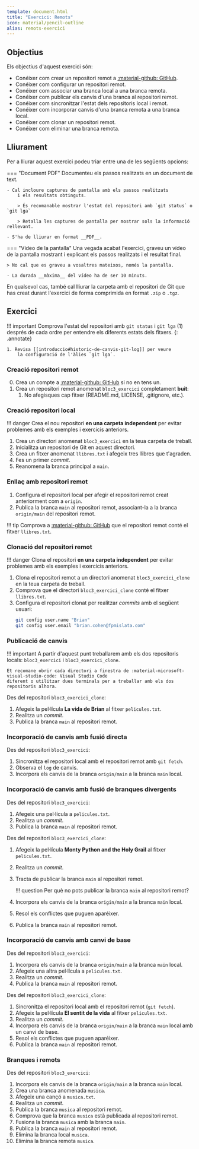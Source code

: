 ```yaml
---
template: document.html
title: "Exercici: Remots"
icon: material/pencil-outline
alias: remots-exercici
---
```


## Objectius
Els objectius d'aquest exercici són:

- Conéixer com crear un repositori remot a [:material-github: GitHub](https://github.com).
- Conéixer com configurar un repositori remot.
- Conéixer com associar una branca local a una branca remota.
- Conéixer com publicar els canvis d'una branca al repositori remot.
- Conéixer com sincronitzar l'estat dels repositoris local i remot.
- Conéixer com incorporar canvis d'una branca remota a una branca local.
- Conéixer com clonar un repositori remot.
- Conéixer com eliminar una branca remota.


## Lliurament
Per a lliurar aquest exercici podeu triar entre una de les següents opcions:

=== "Document PDF"
    Documenteu els passos realitzats en un document de text.

    - Cal incloure captures de pantalla amb els passos realitzats
        i els resultats obtinguts.

        > És recomanable mostrar l'estat del repositori amb `git status` o `git lga`

        > Retalla les captures de pantalla per mostrar sols la informació rellevant.
    
    - S'ha de lliurar en format __PDF__.

=== "Vídeo de la pantalla"
    Una vegada acabat l'exercici, graveu un vídeo de la pantalla
    mostrant i explicant els passos realitzats i el resultat final.

    > No cal que es graveu a vosaltres mateixos, només la pantalla.

    - La durada __màxima__ del vídeo ha de ser 10 minuts.

En qualsevol cas, també cal lliurar la carpeta amb el repositori de Git
que has creat durant l'exercici de forma comprimida en format `.zip` o `.tgz`.


## Exercici
!!! important
    Comprova l'estat del repositori amb `git status` i `git lga` (1) després de cada ordre
    per entendre els diferents estats dels fitxers.
    {: .annotate}

    1. Revisa [[introduccio#historic-de-canvis-git-log]] per veure
        la configuració de l'àlies `git lga`.

### Creació repositori remot
0. Crea un compte a [:material-github: GitHub](https://github.com) si no en tens un.
1. Crea un repositori remot anomenat `bloc3_exercici` completament __buit__:
    1. No afegisques cap fitxer (README.md, LICENSE, .gitignore, etc.).

### Creació repositori local

!!! danger
    Crea el nou repositori __en una carpeta independent__ per evitar
    problemes amb els exemples i exercicis anteriors.

1. Crea un directori anomenat `bloc3_exercici` en la teua carpeta de treball.
1. Inicialitza un repositori de Git en aquest directori.
1. Crea un fitxer anomenat `llibres.txt` i afegeix tres llibres que t'agraden.
1. Fes un primer _commit_.
1. Reanomena la branca principal a `main`.

### Enllaç amb repositori remot
1. Configura el repositori local per afegir el repositori remot
    creat anteriorment com a `origin`.
1. Publica la branca `main` al repositori remot, associant-la a la branca `origin/main`
    del repositori remot.

!!! tip
    Comprova a [:material-github: GitHub](https://github.com) que el repositori remot
    conté el fitxer `llibres.txt`.

### Clonació del repositori remot
!!! danger
    Clona el repositori __en una carpeta independent__ per evitar
    problemes amb els exemples i exercicis anteriors.

1. Clona el repositori remot a un directori anomenat
    `bloc3_exercici_clone` en la teua carpeta de treball.
1. Comprova que el directori `bloc3_exercici_clone` conté el fitxer
    `llibres.txt`.
1. Configura el repositori clonat per realitzar _commits_ amb el següent usuari:
    ```bash
    git config user.name "Brian"
    git config user.email "brian.cohen@fpmislata.com"
    ```

### Publicació de canvis
!!! important
    A partir d'aquest punt treballarem amb els dos repositoris locals: `bloc3_exercici` i `bloc3_exercici_clone`.

    Et recomane obrir cada directori a finestra de :material-microsoft-visual-studio-code: Visual Studio Code
    diferent o utilitzar dues terminals per a treballar amb els dos repositoris alhora.

Des del repositori `bloc3_exercici_clone`:

1. Afegeix la pel·lícula __La vida de Brian__ al fitxer `pelicules.txt`.
1. Realitza un _commit_.
1. Publica la branca `main` al repositori remot.

### Incorporació de canvis amb fusió directa

Des del repositori `bloc3_exercici`:

1. Sincronitza el repositori local amb el repositori remot amb `git fetch`.
1. Observa el `log` de canvis.
1. Incorpora els canvis de la branca `origin/main` a la branca `main` local.

### Incorporació de canvis amb fusió de branques divergents

Des del repositori `bloc3_exercici`:

1. Afegeix una pel·lícula a `pelicules.txt`.
1. Realitza un _commit_.
1. Publica la branca `main` al repositori remot.

Des del repositori `bloc3_exercici_clone`:

1. Afegeix la pel·lícula __Monty Python and the Holy Grail__ al fitxer `pelicules.txt`.
1. Realitza un _commit_.
1. Tracta de publicar la branca `main` al repositori remot.

    !!! question
        Per què no pots publicar la branca `main` al repositori remot?

1. Incorpora els canvis de la branca `origin/main` a la branca `main` local.
1. Resol els conflictes que puguen aparéixer.
1. Publica la branca `main` al repositori remot.

### Incorporació de canvis amb canvi de base

Des del repositori `bloc3_exercici`:

1. Incorpora els canvis de la branca `origin/main` a la branca `main` local.
1. Afegeix una altra pel·lícula a `pelicules.txt`.
1. Realitza un _commit_.
1. Publica la branca `main` al repositori remot.

Des del repositori `bloc3_exercici_clone`:

1. Sincronitza el repositori local amb el repositori remot (`git fetch`).
1. Afegeix la pel·lícula __El sentit de la vida__ al fitxer `pelicules.txt`.
1. Realitza un _commit_.
1. Incorpora els canvis de la branca `origin/main` a la branca `main` local
    amb un canvi de base.
1. Resol els conflictes que puguen aparéixer.
1. Publica la branca `main` al repositori remot.

### Branques i remots

Des del repositori `bloc3_exercici`:

1. Incorpora els canvis de la branca `origin/main` a la branca `main` local.
1. Crea una branca anomenada `musica`.
1. Afegeix una cançó a `musica.txt`.
1. Realitza un _commit_.
1. Publica la branca `musica` al repositori remot.
1. Comprova que la branca `musica` està publicada al repositori remot.
1. Fusiona la branca `musica` amb la branca `main`.
1. Publica la branca `main` al repositori remot.
1. Elimina la branca local `musica`.
1. Elimina la branca remota `musica`.
    
